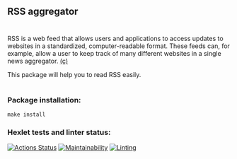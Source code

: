 ## **RSS aggregator**

#

RSS is a web feed that allows users and applications to access updates to websites in a standardized, computer-readable format. These feeds can, for example, allow a user to keep track of many different websites in a single news aggregator.
[(c)](https://en.wikipedia.org/wiki/RSS)

This package will help you to read RSS easily.

#

### Package installation:

```
make install
```

### Hexlet tests and linter status:

[![Actions Status](https://github.com/kaamosdao/frontend-project-lvl3/workflows/hexlet-check/badge.svg)](https://github.com/kaamosdao/frontend-project-lvl3/actions)
[![Maintainability](https://api.codeclimate.com/v1/badges/d970a861ccc4f583fb3a/maintainability)](https://codeclimate.com/github/kaamosdao/frontend-project-lvl3/maintainability)
[![Linting](https://github.com/kaamosdao/frontend-project-lvl3/actions/workflows/linter-check.yml/badge.svg)](https://github.com/kaamosdao/frontend-project-lvl3/actions/workflows/linter-check.yml)